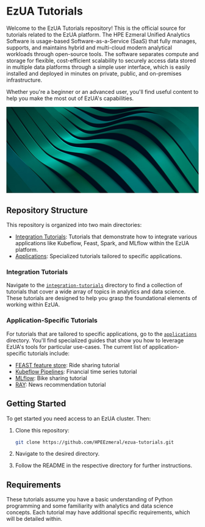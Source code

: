 # EzUA Tutorials

Welcome to the EzUA Tutorials repository! This is the official source for tutorials related to the EzUA platform.
The HPE Ezmeral Unified Analytics Software is usage-based Software-as-a-Service (SaaS) that fully manages, supports,
and maintains hybrid and multi-cloud modern analytical workloads through open-source tools.
The software separates compute and storage for flexible, cost-efficient scalability to securely access data
stored in multiple data platforms through a simple user interface, which is easily installed and deployed
in minutes on private, public, and on-premises infrastructure.

Whether you're a beginner or an advanced user, you'll find useful content to help you make the most out of EzUA's capabilities.

![ezua-tutorials](images/ezua-tutorials.jpg)

## Repository Structure

This repository is organized into two main directories:

- [Integration Tutorials](integration-tutorials): Tutorials that demonstrate how to integrate various applications
  like Kubeflow, Feast, Spark, and MLflow within the EzUA platform.
- [Applications](applications): Specialized tutorials tailored to specific applications.

### Integration Tutorials

Navigate to the [`integration-tutorials`]((integration-tutorials)) directory to find a collection of tutorials that cover a wide array of topics in analytics
and data science. These tutorials are designed to help you grasp the foundational elements of working within EzUA.

### Application-Specific Tutorials

For tutorials that are tailored to specific applications, go to the [`applications`](applications) directory.
You'll find specialized guides that show you how to leverage EzUA's tools for particular use-cases.
The current list of application-specific tutorials include:

- [FEAST feature store](applications/feast/): Ride sharing tutorial
- [Kubeflow Pipelines](applications/kubeflow-pipelines/): Financial time series tutorial
- [MLflow](applications/mlflow): Bike sharing tutorial
- [RAY](applications/ray): News recommendation tutorial

## Getting Started

To get started you need access to an EzUA cluster. Then:

1. Clone this repository:

    ```bash
    git clone https://github.com/HPEEzmeral/ezua-tutorials.git
    ```

2. Navigate to the desired directory.
3. Follow the README in the respective directory for further instructions.

## Requirements

These tutorials assume you have a basic understanding of Python programming and some familiarity with analytics and data science concepts.
Each tutorial may have additional specific requirements, which will be detailed within.